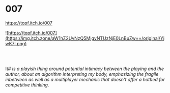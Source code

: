 # 007

https://topf.itch.io/007

![https://topf.itch.io/007](https://img.itch.zone/aW1hZ2UvNzQ5MjgvNTUzNjE0LnBuZw==/original/YjwK7l.png)

<br>
<br>    
        
        
              
  
It# *is a playish thing around potential intimacy 
between the playing and the author, 
about an algorithm interpreting my body, 
emphasizing the fragile inbetween as well 
as a multiplayer mechanic that doesn't offer 
a hotbed for competitive thinking.*
